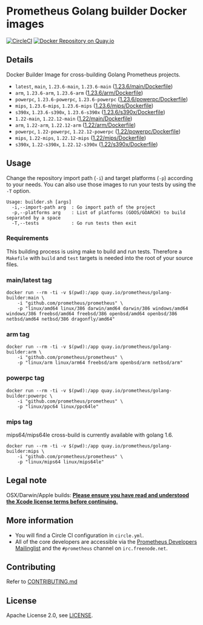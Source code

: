 # Prometheus Golang builder Docker images

[![CircleCI](https://circleci.com/gh/prometheus/golang-builder/tree/master.svg?style=shield)][circleci]
[![Docker Repository on Quay.io](https://quay.io/repository/prometheus/golang-builder/status)][quayio]

## Details

Docker Builder Image for cross-building Golang Prometheus projects.

- `latest`, `main`, `1.23.6-main`, `1.23.6-main` ([1.23.6/main/Dockerfile](1.23.6/main/Dockerfile))
- `arm`, `1.23.6-arm`, `1.23.6-arm` ([1.23.6/arm/Dockerfile](1.23.6/arm/Dockerfile))
- `powerpc`, `1.23.6-powerpc`, `1.23.6-powerpc` ([1.23.6/powerpc/Dockerfile](1.23.6/powerpc/Dockerfile))
- `mips`, `1.23.6-mips`, `1.23.6-mips` ([1.23.6/mips/Dockerfile](1.23.6/mips/Dockerfile))
- `s390x`, `1.23.6-s390x`, `1.23.6-s390x` ([1.23.6/s390x/Dockerfile](1.23.6/s390x/Dockerfile))
- `1.22-main`, `1.22.12-main` ([1.22/main/Dockerfile](1.22/main/Dockerfile))
- `arm`, `1.22-arm`, `1.22.12-arm` ([1.22/arm/Dockerfile](1.22/arm/Dockerfile))
- `powerpc`, `1.22-powerpc`, `1.22.12-powerpc` ([1.22/powerpc/Dockerfile](1.22/powerpc/Dockerfile))
- `mips`, `1.22-mips`, `1.22.12-mips` ([1.22/mips/Dockerfile](1.22/mips/Dockerfile))
- `s390x`, `1.22-s390x`, `1.22.12-s390x` ([1.22/s390x/Dockerfile](1.22/s390x/Dockerfile))

## Usage

Change the repository import path (`-i`) and target platforms (`-p`) according to your needs.
You can also use those images to run your tests by using the `-T` option.

```
Usage: builder.sh [args]
  -i,--import-path arg  : Go import path of the project
  -p,--platforms arg    : List of platforms (GOOS/GOARCH) to build separated by a space
  -T,--tests            : Go run tests then exit
```

### Requirements

This building process is using make to build and run tests.
Therefore a `Makefile` with `build` and `test` targets is needed into the root of your source files.

### main/latest tag

```
docker run --rm -ti -v $(pwd):/app quay.io/prometheus/golang-builder:main \
    -i "github.com/prometheus/prometheus" \
    -p "linux/amd64 linux/386 darwin/amd64 darwin/386 windows/amd64 windows/386 freebsd/amd64 freebsd/386 openbsd/amd64 openbsd/386 netbsd/amd64 netbsd/386 dragonfly/amd64"
```

### arm tag

```
docker run --rm -ti -v $(pwd):/app quay.io/prometheus/golang-builder:arm \
    -i "github.com/prometheus/prometheus" \
    -p "linux/arm linux/arm64 freebsd/arm openbsd/arm netbsd/arm"
```

### powerpc tag

```
docker run --rm -ti -v $(pwd):/app quay.io/prometheus/golang-builder:powerpc \
    -i "github.com/prometheus/prometheus" \
    -p "linux/ppc64 linux/ppc64le"
```

### mips tag

mips64/mips64le cross-build is currently available with golang 1.6.

```
docker run --rm -ti -v $(pwd):/app quay.io/prometheus/golang-builder:mips \
    -i "github.com/prometheus/prometheus" \
    -p "linux/mips64 linux/mips64le"
```

## Legal note

OSX/Darwin/Apple builds:
**[Please ensure you have read and understood the Xcode license
   terms before continuing.](https://www.apple.com/legal/sla/docs/xcode.pdf)**

## More information

  * You will find a Circle CI configuration in `circle.yml`.
  * All of the core developers are accessible via the [Prometheus Developers Mailinglist](https://groups.google.com/forum/?fromgroups#!forum/prometheus-developers) and the `#prometheus` channel on `irc.freenode.net`.

## Contributing

Refer to [CONTRIBUTING.md](CONTRIBUTING.md)

## License

Apache License 2.0, see [LICENSE](LICENSE).

[quayio]: https://quay.io/repository/prometheus/golang-builder
[circleci]: https://circleci.com/gh/prometheus/golang-builder

